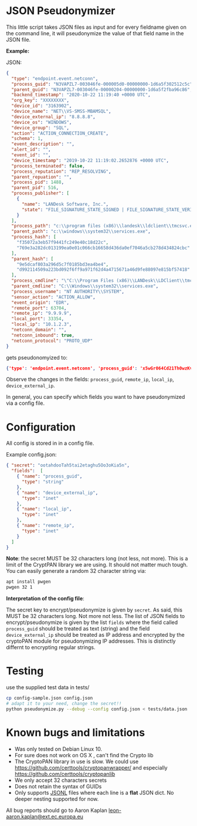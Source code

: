 # JSON Pseudonymizer

This little script takes JSON files as input and for every fieldname given on the command line, 
it will pseudonymize the value of that field name in the JSON file. 


**Example:**

JSON:

```json
{
  "type": "endpoint.event.netconn",
  "process_guid": "N3VAPZL7-003046fe-000005d0-00000000-1d6a5f302512c5c",
  "parent_guid": "N3VAPZL7-003046fe-00000204-00000000-1d6a5f2fba96c86",
  "backend_timestamp": "2020-10-22 11:19:40 +0000 UTC",
  "org_key": "XXXXXXXX",
  "device_id": "3163902",
  "device_name": "NET\\VS-SMSS-MBAMSQL",
  "device_external_ip": "8.8.8.8",
  "device_os": "WINDOWS",
  "device_group": "SQL",
  "action": "ACTION_CONNECTION_CREATE",
  "schema": 1,
  "event_description": "",
  "alert_id": "",
  "event_id": "",
  "device_timestamp": "2019-10-22 11:19:02.2652876 +0000 UTC",
  "process_terminated": false,
  "process_reputation": "REP_RESOLVING",
  "parent_repuation": "",
  "process_pid": 1488,
  "parent_pid": 516,
  "process_publisher": [
    {
      "name": "LANDesk Software, Inc.",
      "state": "FILE_SIGNATURE_STATE_SIGNED | FILE_SIGNATURE_STATE_VERIFIED | FILE_SIGNATURE_STATE_TRUSTED"
    }
  ],
  "process_path": "c:\\program files (x86)\\landesk\\ldclient\\tmcsvc.exe",
  "parent_path": "c:\\windows\\system32\\services.exe",
  "process_hash": [
    "f35072a3eb57f9441fc249e40c18d22c",
    "769e3a282dc013199ea0e01c066cb16658d436da0ef7046a5cb278d434824cbc"
  ],
  "parent_hash": [
    "9e5dcaf803a296d5c7f0185bd3ea4be4",
    "d992114509a223bd092f6ff9a971f62d4a4715671a46d9fe88097e815bf57418"
  ],
  "process_cmdline": "\"C:\\Program Files (x86)\\LANDesk\\LDClient\\tmcsvc.exe\"",
  "parent_cmdline": "C:\\Windows\\system32\\services.exe",
  "process_username": "NT AUTHORITY\\SYSTEM",
  "sensor_action": "ACTION_ALLOW",
  "event_origin": "EDR",
  "remote_port": 63704,
  "remote_ip": "9.9.9.9",
  "local_port": 33354,
  "local_ip": "10.1.2.3",
  "netconn_domain": "",
  "netconn_inbound": true,
  "netconn_protocol": "PROTO_UDP"
}

```

gets pseudonomyized to:

```json
{'type': 'endpoint.event.netconn', 'process_guid': 'x5wGr064Cd21Th0wzKvahwH zM8P0SEu6HJMtn1Ce7vI 44q6I ', 'parent_guid': 'N3VAPZL7-003046fe-00000204-00000000-1d6a5f2fba96c86', 'backend_timestamp': '2020-10-22 11:19:40 +0000 UTC', 'org_key': 'XXXXXXXX', 'device_id': '3163902', 'device_name': 'NET\\VS-SMSS-MBAMSQL', 'device_external_ip': '70.37.199.247', 'device_os': 'WINDOWS', 'device_group': 'SQL', 'action': 'ACTION_CONNECTION_CREATE', 'schema': 1, 'event_description': '', 'alert_id': '', 'event_id': '', 'device_timestamp': '2019-10-22 11:19:02.2652876 +0000 UTC', 'process_terminated': False, 'process_reputation': 'REP_RESOLVING', 'parent_repuation': '', 'process_pid': 1488, 'parent_pid': 516, 'process_publisher': [{'name': 'LANDesk Software, Inc.', 'state': 'FILE_SIGNATURE_STATE_SIGNED | FILE_SIGNATURE_STATE_VERIFIED | FILE_SIGNATURE_STATE_TRUSTED'}], 'process_path': 'c:\\program files (x86)\\landesk\\ldclient\\tmcsvc.exe', 'parent_path': 'c:\\windows\\system32\\services.exe', 'process_hash': ['f35072a3eb57f9441fc249e40c18d22c', '769e3a282dc013199ea0e01c066cb16658d436da0ef7046a5cb278d434824cbc'], 'parent_hash': ['9e5dcaf803a296d5c7f0185bd3ea4be4', 'd992114509a223bd092f6ff9a971f62d4a4715671a46d9fe88097e815bf57418'], 'process_cmdline': '"C:\\Program Files (x86)\\LANDesk\\LDClient\\tmcsvc.exe"', 'parent_cmdline': 'C:\\Windows\\system32\\services.exe', 'process_username': 'NT AUTHORITY\\SYSTEM', 'sensor_action': 'ACTION_ALLOW', 'event_origin': 'EDR', 'remote_port': 63704, 'remote_ip': '71.215.121.114', 'local_port': 33354, 'local_ip': '69.199.117.159', 'netconn_domain': '', 'netconn_inbound': True, 'netconn_protocol': 'PROTO_UDP'}
```


Observe the changes in the fields: ``process_guid``, ``remote_ip``, ``local_ip``, ``device_external_ip``.

In general, you can specify which fields you want to have pseudonymized via a config file.



# Configuration

All config is stored in in a config file.

Example config.json:

```json
{ "secret": "ootahdooTah5tai2etaghu5Oo3oKia5n",
  "fields":  [ 
	{ "name": "process_guid",
      "type": "string"
    },  
	{ "name": "device_external_ip",
	  "type": "inet"
    },
	{ "name": "local_ip",
	  "type": "inet"
    },
	{ "name": "remote_ip",
	  "type": "inet"
    }
  ]
}
```

**Note**: the secret MUST be 32 characters long (not less, not more). This is a limit of the CryptPAN library 
we are using. It should not matter much tough. You can easily generate a random 32 character string via:

```bash
apt install pwgen 
pwgen 32 1 
```

**Interpretation of the config file**:

The secret key to encrypt/pseudonymize is given by ``secret``. As said, this MUST be 32 characters long. Not more not less.
The list of JSON fields to encrypt/pseudonymize is given by the list ``fields`` where 
the field called ``process_guid`` should be treated as text (string) and 
the field ``device_external_ip`` should be treated as IP address and encrypted by the cryptoPAN module 
for pseudonymizing IP addresses. This is distinctly differnt to encrypting regular strings.




# Testing

use the supplied test data in tests/

```bash
cp config-sample.json config.json
# adapt it to your need, change the secret!! 
python pseudonymize.py --debug --config config.json < tests/data.json
```


# Known bugs and limitations

* Was only tested on Debian Linux 10.
* For sure does not work on OS X , can't find the Crypto lib
* The CryptoPAN library in use is slow. We could use https://github.com/certtools/cryptopanwrapper/ and especially https://github.com/certtools/cryptopanlib
* We only accept 32 characters secrets
* Does not retain the syntax of GUIDs
* Only supports [JSONL](https://jsonlines.org/) files where each line is a **flat** JSON dict. No deeper nesting supported for now.

All bug reports should go to Aaron Kaplan <leon-aaron.kaplan@ext.ec.europa.eu>





